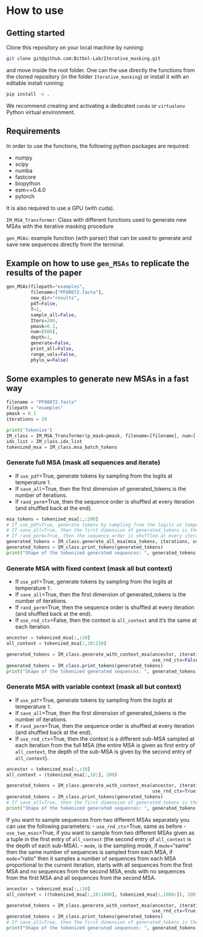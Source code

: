# How to use

<!-- WARNING: THIS FILE WAS AUTOGENERATED! DO NOT EDIT! -->

## Getting started

Clone this repository on your local machine by running:

``` bash
git clone git@github.com:Bitbol-Lab/Iterative_masking.git
```

and move inside the root folder. One can the use directly the functions
from the cloned repository (in the folder `Iterative_masking`) or
install it with an editable install running:

``` bash
pip install -e .
```

We recommend creating and activating a dedicated `conda` or `virtualenv`
Python virtual environment.

## Requirements

In order to use the functions, the following python packages are
required:

- numpy
- scipy
- numba
- fastcore
- biopython
- esm==0.4.0
- pytorch

It is also required to use a GPU (with cuda).

`IM_MSA_Transformer`: Class with different functions used to generate
new MSAs with the iterative masking procedure

`gen_MSAs`: example function (with parser) that can be used to generate
and save new sequences directly from the terminal.

## Example on how to use `gen_MSAs` to replicate the results of the paper

``` python
gen_MSAs(filepath="examples",
         filename=["PF00072.fasta"],
         new_dir="results",
         pdf=False,
         T=1,
         sample_all=False,
         Iters=200,
         pmask=0.1,
         num=[600],
         depth=1,
         generate=False,
         print_all=False,
         range_vals=False,
         phylo_w=False)
```

## Some examples to generate new MSAs in a fast way

``` python
filename = "PF00072.fasta"
filepath = "examples"
pmask = 0.1
iterations = 20

print('Tokenize')
IM_class = IM_MSA_Transformer(p_mask=pmask, filename=[filename], num=[-1], filepath=filepath)
idx_list = IM_class.idx_list
tokenized_msa = IM_class.msa_batch_tokens
```

### Generate full MSA (mask all sequences and iterate)

- If `use_pdf`=True, generate tokens by sampling from the logits at
  temperature `T`.
- If `save_all`=True, then the first dimension of generated_tokens is
  the number of iterations.
- If `rand_perm`=True, then the sequence order is shuffled at every
  iteration (and shuffled back at the end).

``` python
msa_tokens = tokenized_msa[:,:200]
# If use_pdf=True, generate tokens by sampling from the logits at temperature T
# If save_all=True, then the first dimension of generated_tokens is the number of iterations
# If rand_perm=True, then the sequence order is shuffled at every iteration (and shuffled back at the end)
generated_tokens = IM_class.generate_all_msa(msa_tokens, iterations, use_pdf=False, T=1, save_all=True, rand_perm=True)
generated_tokens = IM_class.print_tokens(generated_tokens)
print("Shape of the tokenized generated sequences: ", generated_tokens.shape)
```

### Generate MSA with fixed context (mask all but context)

- If `use_pdf`=True, generate tokens by sampling from the logits at
  temperature `T`.
- If `save_all`=True, then the first dimension of generated_tokens is
  the number of iterations.
- If `rand_perm`=True, then the sequence order is shuffled at every
  iteration (and shuffled back at the end).
- If `use_rnd_ctx`=False, then the context is `all_context` and it’s the
  same at each iteration.

``` python
ancestor = tokenized_msa[:,:10]
all_context = tokenized_msa[:,10:210]

generated_tokens = IM_class.generate_with_context_msa(ancestor, iterations, use_pdf=False, T=1, all_context=all_context,
                                                      use_rnd_ctx=False, save_all=True, rand_perm=True)
generated_tokens = IM_class.print_tokens(generated_tokens)
print("Shape of the tokenized generated sequences: ", generated_tokens.shape)
```

### Generate MSA with variable context (mask all but context)

- If `use_pdf`=True, generate tokens by sampling from the logits at
  temperature `T`.
- If `save_all`=True, then the first dimension of generated_tokens is
  the number of iterations.
- If `rand_perm`=True, then the sequence order is shuffled at every
  iteration (and shuffled back at the end).
- If `use_rnd_ctx`=True, then the context is a different sub-MSA sampled
  at each iteration from the full MSA (the entire MSA is given as first
  entry of `all_context`, the depth of the sub-MSA is given by the
  second entry of `all_context`).

``` python
ancestor = tokenized_msa[:,:10]
all_context = (tokenized_msa[:,10:], 200)

generated_tokens = IM_class.generate_with_context_msa(ancestor, iterations, use_pdf=False, T=1, all_context=all_context,
                                                      use_rnd_ctx=True, use_two_msas=False, mode="same", save_all=True, rand_perm=True)
generated_tokens = IM_class.print_tokens(generated_tokens)
# If save_all=True, then the first dimension of generated_tokens is the number of iterations
print("Shape of the tokenized generated sequences: ", generated_tokens.shape)
```

If you want to sample sequences from two different MSAs separately you
can use the following parameters: - `use_rnd_ctx`=True, same as before -
`use_two_msas`=True, if you want to sample from two different MSAs given
as a tuple in the first entry of `all_context` (the second entry of
`all_context` is the depth of each sub-MSA). - `mode`, is the sampling
mode, if `mode`=“same” then the same number of sequences is sampled from
each MSA, if `mode`=“ratio” then it samples a number of sequences from
each MSA proportional to the current iteration, starts with all
sequences from the first MSA and no sequences from the second MSA, ends
with no sequences from the first MSA and all sequences from the second
MSA.

``` python
ancestor = tokenized_msa[:,:10]
all_context = ((tokenized_msa[:,10:1000], tokenized_msa[:,1000:]), 200)

generated_tokens = IM_class.generate_with_context_msa(ancestor, iterations, use_pdf=False, T=1, all_context=all_context,
                                                      use_rnd_ctx=True, use_two_msas=True, mode="same", save_all=True, rand_perm=True)
generated_tokens = IM_class.print_tokens(generated_tokens)
# If save_all=True, then the first dimension of generated_tokens is the number of iterations
print("Shape of the tokenized generated sequences: ", generated_tokens.shape)
```
